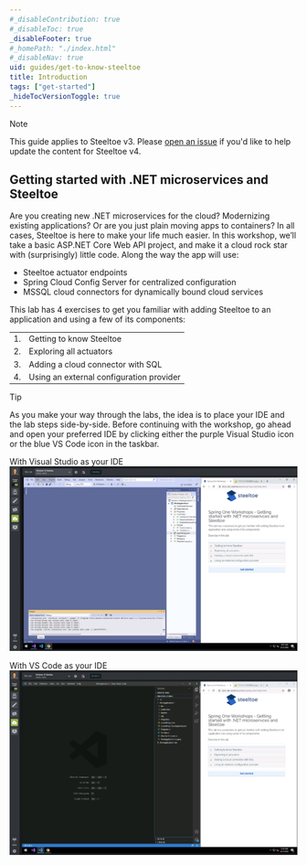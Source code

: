 ```yaml
---
#_disableContribution: true
#_disableToc: true
_disableFooter: true
#_homePath: "./index.html"
#_disableNav: true
uid: guides/get-to-know-steeltoe
title: Introduction
tags: ["get-started"]
_hideTocVersionToggle: true
---
```


> [!NOTE]
> This guide applies to Steeltoe v3. Please [open an issue](https://github.com/SteeltoeOSS/Documentation/issues/new/choose) if you'd like to help update the content for Steeltoe v4.

## Getting started with .NET microservices and Steeltoe

Are you creating new .NET microservices for the cloud? Modernizing existing applications? Or are you just plain moving apps to containers? In all cases, Steeltoe is here to make your life much easier. In this workshop, we’ll take a basic ASP.NET Core Web API project, and make it a cloud rock star with (surprisingly) little code. Along the way the app will use:

- Steeltoe actuator endpoints
- Spring Cloud Config Server for centralized configuration
- MSSQL cloud connectors for dynamically bound cloud services

This lab has 4 exercises to get you familiar with adding Steeltoe to an application and using a few of its components:

|     |                                          |
| :-: | :--------------------------------------- |
| 1.  | Getting to know Steeltoe                 |
| 2.  | Exploring all actuators                  |
| 3.  | Adding a cloud connector with SQL        |
| 4.  | Using an external configuration provider |

> [!TIP]
> As you make your way through the labs, the idea is to place your IDE and the lab steps side-by-side. Before continuing with the workshop, go ahead and open your preferred IDE by clicking either the purple Visual Studio icon or the blue VS Code icon in the taskbar.

With Visual Studio as your IDE
![Windows placement with Visual Studio](../images/strigo-desktop-vs.png)

With VS Code as your IDE
![Windows placement with VS Code](../images/strigo-desktop-vscode.png)
